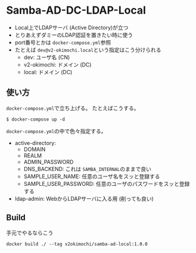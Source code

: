 # Samba-AD-DC-LDAP-Local

- Local上でLDAPサーバ (Active Directory)が立つ
- とりあえずダミーのLDAP認証を置きたい時に使う
- port番号とかは `docker-compose.yml`参照
- たとえば `dev@v2-okimochi.local`という指定はこう分けられる
  - dev: ユーザ名 (CN)
  - v2-okimochi: ドメイン (DC)
  - local: ドメイン (DC)


## 使い方
`docker-compose.yml`で立ち上げる。
たとえばこうする。

```
$ docker-compose up -d
```

`docker-compose.yml`の中で色々指定する。

- active-directory:
  - DOMAIN
  - REALM
  - ADMIN_PASSWORD
  - DNS_BACKEND: これは `SAMBA_INTERNAL`のままで良い
  - SAMPLE_USER_NAME: 任意のユーザ名をスッと登録する
  - SAMPLE_USER_PASSWORD: 任意のユーザのパスワードをスッと登録する
- ldap-admin: WebからLDAPサーバに入る用 (削っても良い)


## Build
手元でやるならこう

```
docker build ./ --tag v2okimochi/samba-ad-local:1.0.0
```

